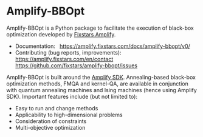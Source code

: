 # Amplify-BBOpt

Amplify-BBOpt is a Python package to facilitate the execution of black-box optimization developed by [Fixstars Amplify](https://amplify.fixstars.com/en).

- Documentation:  
 https://amplify.fixstars.com/docs/amplify-bbopt/v0/
- Contributing (bug reports, improvements):  
 https://amplify.fixstars.com/en/contact  
 https://github.com/fixstars/amplify-bbopt/issues

Amplify-BBOpt is built around the [Amplify SDK](https://amplify.fixstars.com/en/docs/amplify/). Annealing-based black-box optimization methods, FMQA and kernel-QA, are available in conjunction with quantum annealing machines and Ising machines (hence using Amplify SDK). Important features include (but not limited to):

* Easy to run and change methods
* Applicability to high-dimensional problems
* Consideration of constraints
* Multi-objective optimization
